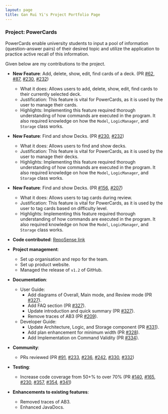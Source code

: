 ```yaml
---
layout: page
title: Gan Rui Yi's Project Portfolio Page
---
```


### Project: PowerCards

PowerCards enable university students to input a pool of information (question-answer pairs) of their desired topic and utilize the application to practice active recall of this information.

Given below are my contributions to the project.

* **New Feature**: Add, delete, show, edit, find cards of a deck. (PR [#62](https://github.com/AY2223S2-CS2103T-W11-3/tp/pull/62), [#87](https://github.com/AY2223S2-CS2103T-W11-3/tp/pull/87), [#230](https://github.com/AY2223S2-CS2103T-W11-3/tp/pull/230), [#232](https://github.com/AY2223S2-CS2103T-W11-3/tp/pull/232))
    * What it does: Allows users to add, delete, show, edit, find cards to their currently selected deck. 
    * Justification: This feature is vital for PowerCards, as it is used by the user to manage their cards.
    * Highlights: Implementing this feature required thorough understanding of how commands are executed in the program. It also required knowledge on how the `Model`, `LogicManager`, and `Storage` class works.

* **New Feature**: Find and show Decks. (PR [#230](https://github.com/AY2223S2-CS2103T-W11-3/tp/pull/230), [#232](https://github.com/AY2223S2-CS2103T-W11-3/tp/pull/232))
    * What it does: Allows users to find and show decks.
    * Justification: This feature is vital for PowerCards, as it is used by the user to manage their decks.
    * Highlights: Implementing this feature required thorough understanding of how commands are executed in the program. It also required knowledge on how the `Model`, `LogicManager`, and `Storage` class works.

* **New Feature**: Find and show Decks. (PR [#156](https://github.com/AY2223S2-CS2103T-W11-3/tp/pull/156), [#207](https://github.com/AY2223S2-CS2103T-W11-3/tp/pull/207))
    * What it does: Allows users to tag cards during review.
    * Justification: This feature is vital for PowerCards, as it is used by the user to tag cards based on difficulty level.
    * Highlights: Implementing this feature required thorough understanding of how commands are executed in the program. It also required knowledge on how the `Model`, `LogicManager`, and `Storage` class works.

* **Code contributed**: [RepoSense link](https://nus-cs2103-ay2223s2.github.io/tp-dashboard/?search=11-3&sort=groupTitle&sortWithin=title&timeframe=commit&mergegroup=&groupSelect=groupByRepos&breakdown=true&checkedFileTypes=docs~functional-code~test-code~other&since=2023-02-17&tabOpen=true&tabType=authorship&tabAuthor=ruiyigan&tabRepo=AY2223S2-CS2103T-W11-3%2Ftp%5Bmaster%5D&authorshipIsMergeGroup=false&authorshipFileTypes=docs~functional-code~test-code~other&authorshipIsBinaryFileTypeChecked=false&authorshipIsIgnoredFilesChecked=false)

* **Project management**:
    * Set up organisation and repo for the team.
    * Set up product website.
    * Managed the release of `v1.2` of GitHub.

* **Documentation**:
    * User Guide:
        * Add diagrams of Overall, Main mode, and Review mode (PR [#327](https://github.com/AY2223S2-CS2103T-W11-3/tp/pull/327)).
        * Add FAQ section (PR [#327](https://github.com/AY2223S2-CS2103T-W11-3/tp/pull/327)).
        * Update introduction and quick summary (PR [#327](https://github.com/AY2223S2-CS2103T-W11-3/tp/pull/327)).
        * Remove traces of AB3 (PR [#209](https://github.com/AY2223S2-CS2103T-W11-3/tp/pull/209)).
    * Developer Guide:
        * Update Architecture, Logic, and Storage component (PR [#331](https://github.com/AY2223S2-CS2103T-W11-3/tp/pull/331)).
        * Add plan enhancement for minimum width (PR [#328](https://github.com/AY2223S2-CS2103T-W11-3/tp/pull/328)).
        * Add Implementation on Command Validity (PR [#334](https://github.com/AY2223S2-CS2103T-W11-3/tp/pull/334)).

* **Community**:
    * PRs reviewed (PR [#91](https://github.com/AY2223S2-CS2103T-W11-3/tp/pull/91), [#233](https://github.com/AY2223S2-CS2103T-W11-3/tp/pull/233), [#236](https://github.com/AY2223S2-CS2103T-W11-3/tp/pull/236), [#242](https://github.com/AY2223S2-CS2103T-W11-3/tp/pull/242), [#330](https://github.com/AY2223S2-CS2103T-W11-3/tp/pull/330), [#332](https://github.com/AY2223S2-CS2103T-W11-3/tp/pull/332))

* **Testing**:
    * Increase code coverage from 50+% to over 70% (PR [#140](https://github.com/AY2223S2-CS2103T-W11-3/tp/pull/165), [#165](https://github.com/AY2223S2-CS2103T-W11-3/tp/pull/165), [#230](https://github.com/AY2223S2-CS2103T-W11-3/tp/pull/230), [#357](https://github.com/AY2223S2-CS2103T-W11-3/tp/pull/357), [#354](https://github.com/AY2223S2-CS2103T-W11-3/tp/pull/354), [#341](https://github.com/AY2223S2-CS2103T-W11-3/tp/pull/341))
  
* **Enhancements to existing features**:
    * Removed traces of AB3.
    * Enhanced JavaDocs.
